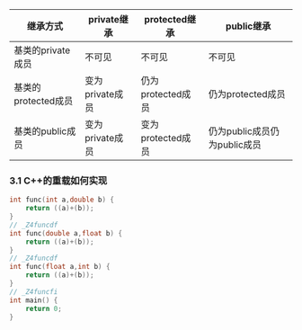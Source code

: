 | 继承方式            | private继承     | protected继承     | public继承                   |
| ------------------- | --------------- | ----------------- | ---------------------------- |
| 基类的private成员   | 不可见          | 不可见            | 不可见                       |
| 基类的protected成员 | 变为private成员 | 仍为protected成员 | 仍为protected成员            |
| 基类的public成员    | 变为private成员 | 变为protected成员 | 仍为public成员仍为public成员 |



### 3.1 C++的重载如何实现

```C++
int func(int a,double b) {  
    return ((a)+(b)); 
}
// _Z4funcdf
int func(double a,float b) {
    return ((a)+(b)); 
} 
// _Z4funcdf
int func(float a,int b) {
    return ((a)+(b)); 
} 
// _Z4funcfi
int main() {
	return 0; 
}
```



